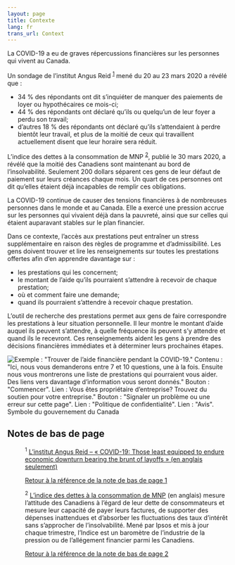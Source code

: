 ```yaml
---
layout: page
title: Contexte
lang: fr
trans_url: Context
---
```

La COVID-19 a eu de graves répercussions financières sur les personnes qui vivent au Canada. 

Un sondage de l’institut Angus Reid <sup id="fn1-rf"><a href="#fn1">1</a></sup>  mené du 20 au 23 mars 2020 a révélé que :

* 34 % des répondants ont dit s’inquiéter de manquer des paiements de loyer ou hypothécaires ce mois-ci;
* 44 % des répondants ont déclaré qu’ils ou quelqu’un de leur foyer a perdu son travail;
* d’autres 18 % des répondants ont déclaré qu’ils s’attendaient à perdre bientôt leur travail, et plus de la moitié de ceux qui travaillent actuellement disent que leur horaire sera réduit.

L’indice des dettes à la consommation de MNP <sup id="fn2-rf"><a href="#fn2">2</a></sup>, publié le 30 mars 2020, a révélé que la moitié des Canadiens sont maintenant au bord de l’insolvabilité. Seulement 200 dollars séparent ces gens de leur défaut de paiement sur leurs créances chaque mois. Un quart de ces personnes ont dit qu’elles étaient déjà incapables de remplir ces obligations. 

La COVID-19 continue de causer des tensions financières à de nombreuses personnes dans le monde et au Canada. Elle a exercé une pression accrue sur les personnes qui vivaient déjà dans la pauvreté, ainsi que sur celles qui étaient auparavant stables sur le plan financier.

Dans ce contexte, l’accès aux prestations peut entraîner un stress supplémentaire en raison des règles de programme et d’admissibilité. Les gens doivent trouver et lire les renseignements sur toutes les prestations offertes afin d’en apprendre davantage sur :

* les prestations qui les concernent;
* le montant de l’aide qu’ils pourraient s’attendre à recevoir de chaque prestation;
* où et comment faire une demande;
* quand ils pourraient s’attendre à recevoir chaque prestation. 

L’outil de recherche des prestations permet aux gens de faire correspondre les prestations à leur situation personnelle. Il leur montre le montant d’aide auquel ils peuvent s’attendre, à quelle fréquence ils peuvent s’y attendre et quand ils le recevront. Ces renseignements aident les gens à prendre des décisions financières immédiates et à déterminer leurs prochaines étapes. 

![Exemple : "Trouver de l’aide financière pendant la COVID-19." Contenu : "Ici, nous vous demanderons entre 7 et 10 questions, une à la fois. Ensuite nous vous montrerons une liste de prestations qui pourraient vous aider. Des liens vers davantage d’information vous seront donnés." Bouton : "Commencer". Lien : Vous êtes propriétaire d’entreprise? Trouvez du soutien pour votre entreprise." Bouton : "Signaler un problème ou une erreur sur cette page". Lien : "Politique de confidentialité". Lien : "Avis". Symbole du gouvernement du Canada](/assets/img/find_fr.png "Trouver de l’aide financière pendant la COVID-19")



## Notes de bas de page

<dl>
		<dt></dt>
		<dd id="fn1">
			<p><sup id="fn1-1-rf">1</sup> <a href="http://angusreid.org/covid-19-economic-impact-canada">L’institut Angus Reid – « COVID-19: Those least equipped to endure economic downturn bearing the brunt of layoffs » (en anglais seulement)</a></p>
			<p><a href="#fn1-rf">Retour à la référence de la note de bas de page 1</a></p>
		</dd>
<dt></dt>
		<dd id="fn2">
			<p><sup id="fn2-2-rf">2</sup> <a href="https://mnpdebt.ca/en/lp/debt-index#:~:text=The%20MNP%20Consumer%20Debt%20Index%20measures%20Canadians'%20attitudes%20toward%20their,rate%20fluctuations%20without%20approaching%20insolvency.&text=The%20precision%20of%20Ipsos%20online%20polls%20is%20measured%20using%20a%20credibility%20interval.">L’indice des dettes à la consommation de MNP</a> (en anglais) mesure l’attitude des Canadiens à l’égard de leur dette de consommateurs et mesure leur capacité de payer leurs factures, de supporter des dépenses inattendues et d’absorber les fluctuations des taux d’intérêt sans s’approcher de l’insolvabilité. Mené par Ipsos et mis à jour chaque trimestre, l’Indice est un baromètre de l’industrie de la pression ou de l’allégement financier parmi les Canadiens. </p>
			<p><a href="#fn2-rf">Retour à la référence de la note de bas de page 2</a></p>
		</dd>
</dl>